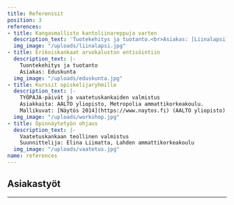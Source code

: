 ```yaml
---
title: Referenssit
position: 3
references:
- title: Kangasmallisto kantoliinareppuja varten
  description_text: 'Tuotekehitys ja tuotanto.<br>Asiakas: [Liinalapsi](http://www.liinalapsi.fi/kauppa/vanamo-kantoliinat)'
  img_image: "/uploads/liinalapsi.jpg"
- title: Erikoiskankaat arvokaluston entisöintiin
  description_text: |-
    Tuontekehitys ja tuotanto
    Asiakas: Eduskunta
  img_image: "/uploads/eduskunta.jpg"
- title: Kurssit opiskelijaryhmille
  description_text: |-
    TYÖPAJA-päivät ja vaatetuskankaiden valmistus
    Asiakkaita: AALTO yliopisto, Metropolia ammattikorkeakoulu.
    Mallikuvat: [Näytös 2014](https://www.naytos.fi) (AALTO yliopisto). Design: Antti Peltoniemi. Pantterikuosin suunnittelu: Sandra Wirtanen
  img_image: "/uploads/workshop.jpg"
- title: Opinnäytetyön ohjaus
  description_text: |-
    Vaatetuskankaan teollinen valmistus
    Suunnittelija: Elina Liimatta, Lahden ammattikorkeakoulu
  img_image: "/uploads/vaatetus.jpg"
name: references
---
```


## Asiakastyöt
---
